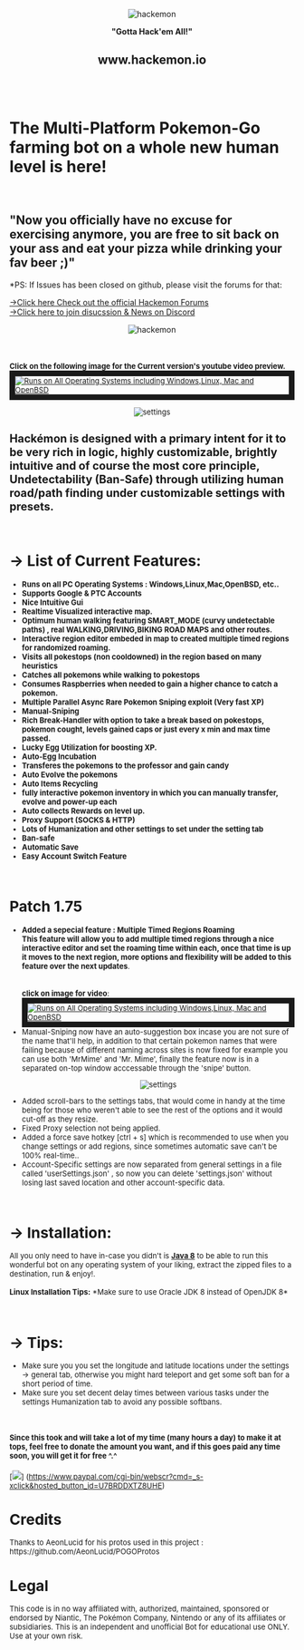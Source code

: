 ﻿
 
<p align="center"><img src="http://puu.sh/qlIQC/7b9adb7a67.png" alt="hackemon"></p>

<p align="center"><b>"Gotta Hack'em All!"</b></p>
<p align="center"><h2 align="center">www.hackemon.io</h2></p>

<br><br> <h1><b>The Multi-Platform Pokemon-Go farming bot on a whole new human level is here! </b></h1><br><h2><b>"Now</b> you officially have no excuse for exercising anymore, you are free to sit back on your ass and eat your pizza while drinking your fav beer ;)"</h2>
 
 *PS: If Issues has been closed on github, please visit the forums for that:
 
 [→Click here Check out the official Hackemon Forums](http://www.hackemon.io)
 <br>
 [→Click here to join disucssion & News on Discord](https://discord.gg/mMhuG6q)
 <p align="center"><img src="http://puu.sh/qLnfp/4ae47dd03f.jpg" alt="hackemon"></p>
 <br><br><font size=2px><b>Click on the following image for the Current version's youtube video preview.</b><font>
<a href="https://www.youtube.com/watch?v=sliGm7nb0Ic&feature=youtu.be" target="_blank"><img src="http://puu.sh/qZr9d/b0e59285ce.jpg" 
alt="Runs on All Operating Systems including Windows,Linux, Mac and OpenBSD"  border="10" /></a>

<p align="center"><img src="http://puu.sh/qH7Rm/08d37b48f6.png" alt="settings"></p>


<h2><b>Hackémon</b> is designed with a primary intent for it to be very rich in logic, highly customizable, brightly intuitive and of course the most core principle, Undetectability (Ban-Safe) through utilizing human road/path finding under customizable settings with presets.</h2>
<br>
<b><h1>→ List of Current Features:</h1></b>
<b>
<ul>
<li>Runs on all PC Operating Systems : Windows,Linux,Mac,OpenBSD, etc.. </li>
  <li> Supports Google & PTC Accounts</li>
               <li> Nice Intuitive Gui </li>
                <li> <b> Realtime Visualized interactive map.</b></li>
                <li> Optimum human walking featuring SMART_MODE (curvy undetectable paths) , real WALKING,DRIVING,BIKING ROAD MAPS and other routes.
                <li> Interactive region editor embeded in map to created multiple timed regions for randomized roaming.
                 <li> Visits all pokestops (non cooldowned) in the region based on many heuristics</li>
                <li> Catches all pokemons while walking to pokestops</li>
                <li> Consumes Raspberries when needed to gain a higher chance to catch a pokemon.</li>
                <li> <b>Multiple Parallel Async Rare Pokemon Sniping exploit (Very fast XP)</b></li>
                <li> <b> Manual-Sniping </b></li>
                <li> Rich Break-Handler with option to take a break based on pokestops, pokemon cought, levels gained caps or just every x min and max time passed.</li>
                <li> Lucky Egg Utilization for boosting XP.</li>
                <li> Auto-Egg Incubation</li>
                <li> Transferes the pokemons to the professor and gain candy</li>
                <li> Auto Evolve the pokemons</li>
                <li>Auto Items Recycling </li>         
                <li> fully interactive pokemon inventory in which you can manually transfer, evolve and power-up each</li>
                <li> Auto collects Rewards on level up.</li>
                <li> Proxy Support (SOCKS & HTTP) </li>
                <li> Lots of Humanization and other settings to set under the setting tab</li>
                <li> Ban-safe</li>
                <li> Automatic Save</li>
                <li> Easy Account Switch Feature</li>
</ul>
</b>
<br>
<h1>Patch 1.75 </h1> 
<ul>
 <li><b>Added a sepecial feature : Multiple Timed Regions Roaming <br> This feature will allow you to add multiple timed regions through a nice interactive editor and set the roaming time within each, once that time is up it moves to the next region, more options and flexibility will be added to this feature over the next updates</b>.</li> 
 <br><br><b>click on image for video</b>:
 <a href="https://www.youtube.com/watch?v=Bs9bUVgzZoA" target="_blank"><img src="http://puu.sh/qZr9d/b0e59285ce.jpg" 
alt="Runs on All Operating Systems including Windows,Linux, Mac and OpenBSD"  border="10" /></a>
   <li>Manual-Sniping now have an auto-suggestion box incase you are not sure of the name that'll help, in addition to that certain pokemon names that were failing because of different naming across sites is now fixed for example you can use both 'MrMime' and 'Mr. Mime', finally the feature now is in a separated on-top window acccessable through the 'snipe' button.</li> 
    
   <p align="center"><img src="http://puu.sh/qZoUr/a11a611ead.png" alt="settings"></p>
    <li>Added scroll-bars to the settings tabs, that would come in handy at the time being for those who weren't able to see the rest of the options and it would cut-off as they resize.</li> 
           <li>Fixed Proxy selection not being applied.</li> 
               <li>Added a force save hotkey [ctrl + s] which is recommended to use when you change settings or add regions, since sometimes automatic save can't be 100% real-time..</li> 
                 <li>Account-Specific settings are now separated from general settings in a file called 'userSettings.json' , so now you can delete 'settings.json' without losing last saved location and other account-specific data.</li> 
               
</ul>


<br>
<b><h1>→ Installation:</h1></b>
<p>
All you only need to have in-case you didn't is <b><a href="http://www.oracle.com/technetwork/java/javase/downloads/jdk8-downloads-2133151.html">Java 8</a></b> to be able to run this wonderful bot on any operating system of your liking, extract the
zipped files to a destination, run & enjoy!.
<br><br>
  <b>  Linux Installation Tips:</b>
*Make sure to use Oracle JDK 8 instead of OpenJDK 8*
    
</p>

<br>
<b><h1>→ Tips:</h1></b>
<ul>
<li>Make sure you you set the longitude and latitude locations under the settings -> general tab, otherwise you might hard teleport and get some soft ban for a short period of time.</li>
<li>Make sure you set decent delay times between various tasks under the settings Humanization tab to avoid any possible softbans.</li>

</ul>
<br>
<p><h4>Since this took and will take a lot of my time (many hours a day) to make it at tops, feel free to donate the amount you want, and if this goes paid any time soon, you will get it for free ^.^</h4></p>

[![](https://www.paypalobjects.com/en_US/i/btn/btn_donateCC_LG.gif)]
(https://www.paypal.com/cgi-bin/webscr?cmd=_s-xclick&hosted_button_id=U7BRDDXTZ8UHE)

<h1>Credits</h1>
Thanks to AeonLucid for his protos used in this project : https://github.com/AeonLucid/POGOProtos
<h1>Legal</h1>
This code is in no way affiliated with, authorized, maintained, sponsored or endorsed by Niantic, The Pokémon Company, Nintendo or any of its affiliates or subsidiaries. This is an independent and unofficial Bot for educational use ONLY. Use at your own risk.

	
